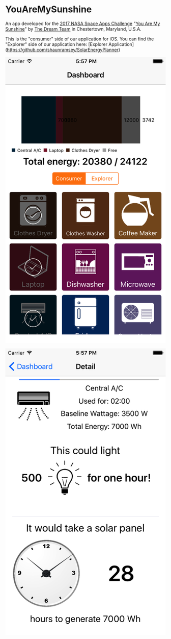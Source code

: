 # YouAreMySunshine
An app developed for the [2017 NASA Space Apps Challenge](https://2017.spaceappschallenge.org/) "[You Are My Sunshine](https://2017.spaceappschallenge.org/challenges/earth-and-us/you-are-my-sunshine/details)" by [The Dream Team](https://2017.spaceappschallenge.org/challenges/earth-and-us/you-are-my-sunshine/teams/dream-team-1/project) in Chestertown, Maryland, U.S.A.

This is the "consumer" side of our application for iOS. You can find the "Explorer" side of our application here:
[Explorer Application] (https://github.com/shaunramsey/SolarEnergyPlanner)

![Dashboard View](https://github.com/NASADreamTeam/YouAreMySunshine/blob/master/Simulator%20Screen%20Shot%20Apr%2030%2C%202017%2C%205.57.30%20PM.png "Dashboard View")

![Detail View](https://github.com/NASADreamTeam/YouAreMySunshine/blob/master/Simulator%20Screen%20Shot%20Apr%2030%2C%202017%2C%205.57.37%20PM.png "Detail View")
